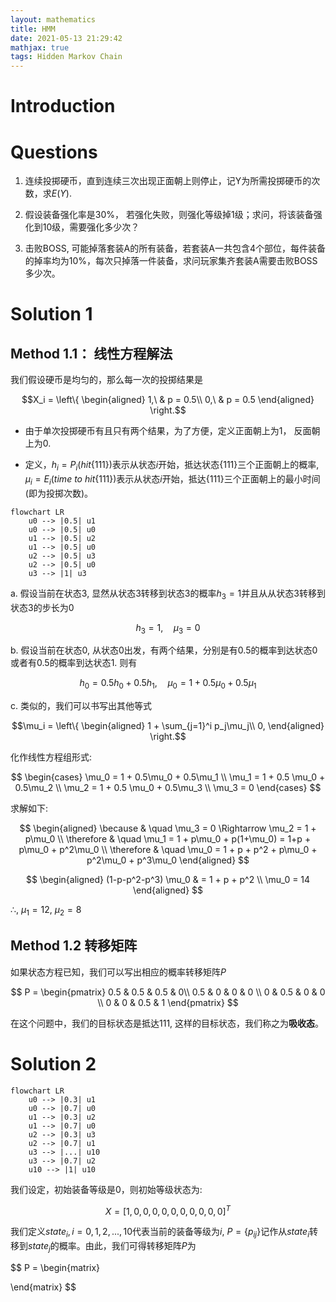 ```yaml
---
layout: mathematics
title: HMM
date: 2021-05-13 21:29:42
mathjax: true
tags: Hidden Markov Chain
---
```


# Introduction


# Questions

1. 连续投掷硬币，直到连续三次出现正面朝上则停止，记Y为所需投掷硬币的次数，求$E(Y)$.

2. 假设装备强化率是30%， 若强化失败，则强化等级掉1级；求问，将该装备强化到10级，需要强化多少次？

3. 击败BOSS, 可能掉落套装A的所有装备，若套装A一共包含4个部位，每件装备的掉率均为10%，每次只掉落一件装备，求问玩家集齐套装A需要击败BOSS多少次。

# Solution 1

## Method 1.1： 线性方程解法

我们假设硬币是均匀的，那么每一次的投掷结果是

$$X_i  = 
\left\{ \begin{aligned}
1,\ & p = 0.5\\
0,\ & p = 0.5
\end{aligned}
\right.$$

* 由于单次投掷硬币有且只有两个结果，为了方便，定义正面朝上为1， 反面朝上为0.

* 定义，$h_i = P_i(hit \{111\})$表示从状态$i$开始，抵达状态$\{111\}$三个正面朝上的概率, $\mu_i = E_i(time\ to\ hit \{111\})$表示从状态$i$开始，抵达$\{111\}$三个正面朝上的最小时间(即为投掷次数)。


```mermaid
flowchart LR
    u0 --> |0.5| u1
    u0 --> |0.5| u0
    u1 --> |0.5| u2
    u1 --> |0.5| u0
    u2 --> |0.5| u3
    u2 --> |0.5| u0
    u3 --> |1| u3
```

a. 假设当前在状态$3$, 显然从状态$3$转移到状态$3$的概率$h_3 = 1$并且从从状态$3$转移到状态$3$的步长为$0$

$$
h_3 = 1, \quad \mu_3 = 0
$$

b. 假设当前在状态$0$, 从状态$0$出发，有两个结果，分别是有$0.5$的概率到达状态$0$或者有$0.5$的概率到达状态$1$. 则有

$$
h_0 = 0.5 h_0 + 0.5 h_1, \quad \mu_0 = 1 + 0.5\mu_0 + 0.5\mu_1
$$

c. 类似的，我们可以书写出其他等式

$$\mu_i  = 
\left\{ \begin{aligned}
1 + \sum_{j=1}^i p_j\mu_j\\
0,
\end{aligned}
\right.$$

化作线性方程组形式:

$$
\begin{cases}
\mu_0 = 1 + 0.5\mu_0 + 0.5\mu_1 \\
\mu_1 = 1 + 0.5 \mu_0 + 0.5\mu_2 \\
\mu_2 = 1 + 0.5 \mu_0 + 0.5\mu_3 \\
\mu_3 = 0
\end{cases}
$$

求解如下:

$$
\begin{aligned}
\because & \quad \mu_3 = 0 \Rightarrow \mu_2 = 1 + p\mu_0 \\
\therefore & \quad \mu_1 = 1 + p\mu_0 + p(1+\mu_0) = 1+p + p\mu_0 + p^2\mu_0 \\
\therefore & \quad \mu_0 =  1 + p + p^2 + p\mu_0 + p^2\mu_0 + p^3\mu_0
\end{aligned}
$$

$$
\begin{aligned}
(1-p-p^2-p^3) \mu_0 & = 1 + p + p^2 \\
\mu_0 = 14
\end{aligned}
$$

$\therefore$, $\mu_1 = 12$, $\mu_2 = 8$

## Method 1.2 转移矩阵

如果状态方程已知，我们可以写出相应的概率转移矩阵$P$

$$
P = \begin{pmatrix}
0.5 & 0.5 & 0.5 & 0\\
0.5 & 0 & 0 & 0 \\
0 & 0.5 & 0 & 0 \\
0 & 0 & 0.5 & 1 
\end{pmatrix}
$$

在这个问题中，我们的目标状态是抵达${111}$, 这样的目标状态，我们称之为**吸收态**。

# Solution 2

```mermaid
flowchart LR
    u0 --> |0.3| u1
    u0 --> |0.7| u0
    u1 --> |0.3| u2
    u1 --> |0.7| u0
    u2 --> |0.3| u3
    u2 --> |0.7| u1
    u3 --> |...| u10
    u3 --> |0.7| u2
    u10 --> |1| u10
```

我们设定，初始装备等级是0，则初始等级状态为:

$$
X = [1, 0, 0, 0, 0, 0, 0, 0, 0, 0, 0] ^T
$$

我们定义$state_i, i = 0, 1, 2, ..., 10$代表当前的装备等级为$i$, $P=\{p_{ij}\}$记作从$state_i$转移到$state_j$的概率。由此，我们可得转移矩阵$P$为

$$
P = \begin{matrix}

\end{matrix}
$$